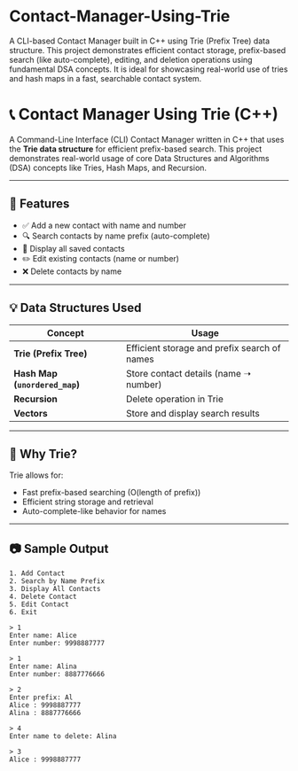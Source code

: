 # Contact-Manager-Using-Trie
A CLI-based Contact Manager built in C++ using Trie (Prefix Tree) data structure. This project demonstrates efficient contact storage, prefix-based search (like auto-complete), editing, and deletion operations using fundamental DSA concepts. It is ideal for showcasing real-world use of tries and hash maps in a fast, searchable contact system.
# 📞 Contact Manager Using Trie (C++)

A Command-Line Interface (CLI) Contact Manager written in C++ that uses the **Trie data structure** for efficient prefix-based search. This project demonstrates real-world usage of core Data Structures and Algorithms (DSA) concepts like Tries, Hash Maps, and Recursion.

---

## 🚀 Features

- ✅ Add a new contact with name and number
- 🔍 Search contacts by name prefix (auto-complete)
- 🧾 Display all saved contacts
- ✏️ Edit existing contacts (name or number)
- ❌ Delete contacts by name

---

## 💡 Data Structures Used

| Concept          | Usage                                           |
|------------------|--------------------------------------------------|
| **Trie (Prefix Tree)** | Efficient storage and prefix search of names |
| **Hash Map (`unordered_map`)** | Store contact details (name ➝ number)     |
| **Recursion**     | Delete operation in Trie                       |
| **Vectors**       | Store and display search results               |

---

## 🧠 Why Trie?

Trie allows for:
- Fast prefix-based searching (O(length of prefix))
- Efficient string storage and retrieval
- Auto-complete-like behavior for names

---

## 📷 Sample Output

```text
1. Add Contact
2. Search by Name Prefix
3. Display All Contacts
4. Delete Contact
5. Edit Contact
6. Exit

> 1
Enter name: Alice
Enter number: 9998887777

> 1
Enter name: Alina
Enter number: 8887776666

> 2
Enter prefix: Al
Alice : 9998887777
Alina : 8887776666

> 4
Enter name to delete: Alina

> 3
Alice : 9998887777
